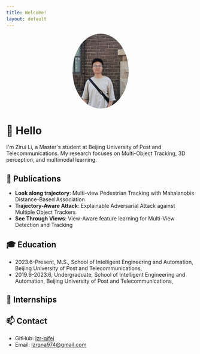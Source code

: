 ```yaml
---
title: Welcome!
layout: default
---
```


<div style="text-align:center;">
<img src="https://raw.githubusercontent.com/lzr-qifei/home.github.io/main/assets/images/avatar.jpg" alt="Me" style="width:150px; border-radius:50%;">
</div>

# 👋 Hello

I'm Zirui Li, a Master's student at Beijing University of Post and Telecommunications. My research focuses on Multi-Object Tracking, 3D perception, and multimodal learning.



## 📄 Publications

- **Look along trajectory**: Multi-view Pedestrian Tracking with Mahalanobis Distance-Based Association  
- **Trajectory-Aware Attack**: Explainable Adversarial Attack against Multiple Object Trackers  
- **See Through Views**: View-Aware feature learning for Multi-View Detection and Tracking

## 🎓 Education

- 2023.6-Present, M.S., School of Intelligent Engineering and Automation, Beijing University of Post and Telecommunications,
- 2019.9-2023.6, Undergraduate, School of Intelligent Engineering and Automation, Beijing University of Post and Telecommunications,

## 🏢 Internships



## 📫 Contact

- GitHub: [lzr-qifei](https://github.com/lzr-qifei)  
- Email: lzrqna974@gmail.com

